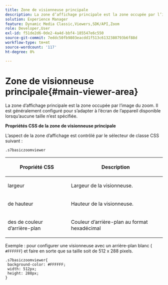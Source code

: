 ```yaml
---
title: Zone de visionneuse principale
description: La zone d’affichage principale est la zone occupée par l’image du zoom. Il est généralement configuré pour s’adapter à l’écran de l’appareil disponible lorsqu’aucune taille n’est spécifiée.
solution: Experience Manager
feature: Dynamic Media Classic,Viewers,SDK/API,Zoom
role: Developer,User
exl-id: f51de2d6-0de2-4a4d-bbf4-185547e6c550
source-git-commit: 7eddc50fb9803eacdd1f513c6132380793b6f88d
workflow-type: tm+mt
source-wordcount: '117'
ht-degree: 0%

---
```


# Zone de visionneuse principale{#main-viewer-area}

La zone d’affichage principale est la zone occupée par l’image du zoom. Il est généralement configuré pour s’adapter à l’écran de l’appareil disponible lorsqu’aucune taille n’est spécifiée.

<!--<a id="section_061E550C1C1D4DB2BD663A898895B38C"></a>-->

**Propriétés CSS de la zone de visionneuse principale**

L’aspect de la zone d’affichage est contrôlé par le sélecteur de classe CSS suivant :

```
.s7basiczoomviewer
```

<table id="table_94EE3F5BBE4547C0B4943471CEE7EDE4"> 
 <thead> 
  <tr> 
   <th colname="col1" class="entry"> <p> Propriété CSS </p> </th> 
   <th colname="col2" class="entry"> <p>Description </p> </th> 
  </tr> 
 </thead>
 <tbody> 
  <tr> 
   <td colname="col1"> <p> <span class="codeph"> largeur </span> </p> </td> 
   <td colname="col2"> <p>Largeur de la visionneuse. </p> </td> 
  </tr> 
  <tr> 
   <td colname="col1"> <p> <span class="codeph"> de hauteur </span> </p> </td> 
   <td colname="col2"> <p>Hauteur de la visionneuse. </p> </td> 
  </tr> 
  <tr> 
   <td colname="col1"> <p> <span class="codeph"> des </span> de couleur d’arrière-plan </p> </td> 
   <td colname="col2"> <p> Couleur d’arrière-plan au format hexadécimal </p> </td> 
  </tr> 
 </tbody> 
</table>

Exemple : pour configurer une visionneuse avec un arrière-plan blanc ( `#FFFFFF`) et faire en sorte que sa taille soit de 512 x 288 pixels.

```
.s7basiczoomviewer{ 
 background-color: #FFFFFF; 
 width: 512px; 
 height: 288px;  
}
```
